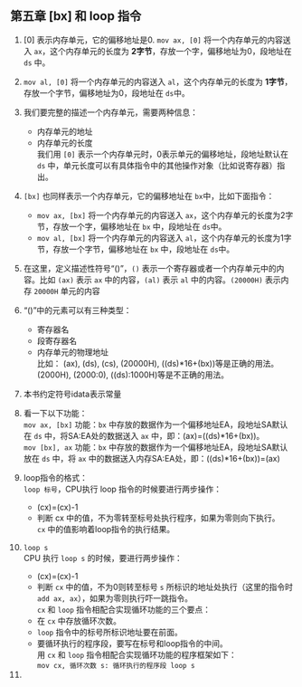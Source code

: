 ## 第五章 [bx] 和 loop 指令     
1.  [0] 表示内存单元，它的偏移地址是0. `mov ax, [0]` 将一个内存单元的内容送入 `ax`，这个内存单元的长度为 __2字节__，存放一个字，偏移地址为0，段地址在 `ds` 中。   
2. `mov al, [0]` 将一个内存单元的内容送入 `al`，这个内存单元的长度为 __1字节__，存放一个字节，偏移地址为0，段地址在 `ds`中。    
3.  我们要完整的描述一个内存单元，需要两种信息：      
    + 内存单元的地址      
    + 内存单元的长度      
    我们用 `[0]` 表示一个内存单元时，0表示单元的偏移地址，段地址默认在 `ds` 中，单元长度可以有具体指令中的其他操作对象（比如说寄存器）指出。      
4.  `[bx]` 也同样表示一个内存单元，它的偏移地址在 `bx`中，比如下面指令：   
    + `mov ax, [bx]` 将一个内存单元的内容送入 `ax`，这个内存单元的长度为2字节，存放一个字，偏移地址在 `bx` 中，段地址在 `ds`中。   
    + `mov al, [bx]` 将一个内存单元的内容送入 `al`，这个内存单元的长度为1字节，存放一个字节，偏移地址在 `bx` 中，段地址在 `ds`中。   
5.  在这里，定义描述性符号“()”，`()` 表示一个寄存器或者一个内存单元中的内容。比如 `(ax)` 表示 `ax` 中的内容，`(al)` 表示 `al` 中的内容。`(20000H)` 表示内存 `20000H` 单元的内容       
6.  “()”中的元素可以有三种类型：      
    + 寄存器名      
    + 段寄存器名      
    + 内存单元的物理地址      
    比如： (ax), (ds), (cs), (20000H), ((ds)*16+(bx))等是正确的用法。(2000H), (2000:0), ((ds):1000H)等是不正确的用法。    
7.  本书约定符号idata表示常量     
8.  看一下以下功能：      
    `mov ax, [bx]` 功能：`bx` 中存放的数据作为一个偏移地址EA，段地址SA默认在 `ds` 中，将SA:EA处的数据送入 `ax` 中，即：(ax)=((ds)*16+(bx))。       
    `mov [bx], ax` 功能：`bx` 中存放的数据作为一个偏移地址EA，段地址SA默认放在 `ds` 中，将 `ax` 中的数据送入内存SA:EA处，即：((ds)*16+(bx))=(ax)       
9.  loop指令的格式：      
    `loop 标号`，CPU执行 loop 指令的时候要进行两步操作：    
    + (cx)=(cx)-1   
    + 判断 cx 中的值，不为零转至标号处执行程序，如果为零则向下执行。      
                                                                  `cx` 中的值影响着loop指令的执行结果。   
10.  `loop s`     
     CPU 执行 `loop s` 的时候，要进行两步操作：   
     + (cx)=(cx)-1      
     + 判断 `cx` 中的值，不为0则转至标号 `s` 所标识的地址处执行（这里的指令时 `add ax, ax`），如果为零则执行吓一跳指令。   
     `cx` 和 `loop` 指令相配合实现循环功能的三个要点：    
     + 在 `cx` 中存放循环次数。   
     + `loop` 指令中的标号所标识地址要在前面。    
     + 要循环执行的程序段，要写在标号和loop指令的中间。   
    用 `cx` 和 `loop` 指令相配合实现循环功能的程序框架如下：    
    ```
    mov cx, 循环次数
    s:
        循环执行的程序段
        loop s
    ```

11.  
